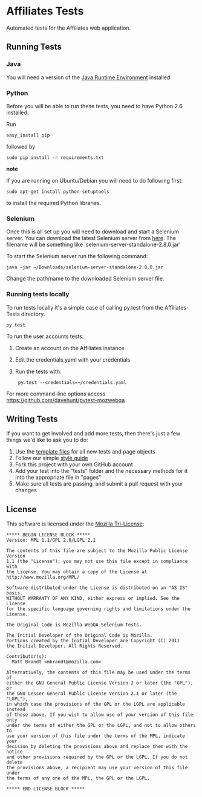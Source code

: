 Affiliates Tests
====================

Automated tests for the Affiliates web application.

Running Tests
-------------

### Java
You will need a version of the [Java Runtime Environment][JRE] installed

[JRE]: http://www.oracle.com/technetwork/java/javase/downloads/index.html

### Python
Before you will be able to run these tests, you need to have Python 2.6 installed.

Run

    easy_install pip

followed by

    sudo pip install -r requirements.txt
    
__note__

If you are running on Ubuntu/Debian you will need to do following first:

    sudo apt-get install python-setuptools
    
to install the required Python libraries.

### Selenium
Once this is all set up you will need to download and start a Selenium server. You can download the latest Selenium server from [here][Selenium Downloads]. The filename will be something like 'selenium-server-standalone-2.8.0.jar'

To start the Selenium server run the following command:

    java -jar ~/Downloads/selenium-server-standalone-2.8.0.jar

Change the path/name to the downloaded Selenium server file.

[Selenium Downloads]: http://code.google.com/p/selenium/downloads/list

### Running tests locally

To run tests locally it's a simple case of calling py.test from the Affiliates-Tests directory.

    py.test

To run the user accounts tests:

1. Create an account on the Affiliates instance
2. Edit the credentials.yaml with your credentials
3. Run the tests with:

		py.test --credentials=~/credentials.yaml

For more command-line options access https://github.com/davehunt/pytest-mozwebqa

Writing Tests
-------------

If you want to get involved and add more tests, then there's just a few things
we'd like to ask you to do:

1. Use the [template files][GitHub Templates] for all new tests and page objects
2. Follow our simple [style guide][Style Guide]
3. Fork this project with your own GitHub account
4. Add your test into the "tests" folder and the necessary methods for it into the appropriate file in "pages"
5. Make sure all tests are passing, and submit a pull request with your changes

[GitHub Templates]: https://github.com/AutomatedTester/mozwebqa-test-templates
[Style Guide]: https://wiki.mozilla.org/QA/Execution/Web_Testing/Docs/Automation/StyleGuide

License
-------
This software is licensed under the [Mozilla Tri-License][MPL]:

    ***** BEGIN LICENSE BLOCK *****
    Version: MPL 1.1/GPL 2.0/LGPL 2.1

    The contents of this file are subject to the Mozilla Public License Version
    1.1 (the "License"); you may not use this file except in compliance with
    the License. You may obtain a copy of the License at
    http://www.mozilla.org/MPL/

    Software distributed under the License is distributed on an "AS IS" basis,
    WITHOUT WARRANTY OF ANY KIND, either express or implied. See the License
    for the specific language governing rights and limitations under the
    License.

    The Original Code is Mozilla WebQA Selenium Tests.

    The Initial Developer of the Original Code is Mozilla.
    Portions created by the Initial Developer are Copyright (C) 2011
    the Initial Developer. All Rights Reserved.

    Contributor(s):
      Matt Brandt <mbrandt@mozilla.com>

    Alternatively, the contents of this file may be used under the terms of
    either the GNU General Public License Version 2 or later (the "GPL"), or
    the GNU Lesser General Public License Version 2.1 or later (the "LGPL"),
    in which case the provisions of the GPL or the LGPL are applicable instead
    of those above. If you wish to allow use of your version of this file only
    under the terms of either the GPL or the LGPL, and not to allow others to
    use your version of this file under the terms of the MPL, indicate your
    decision by deleting the provisions above and replace them with the notice
    and other provisions required by the GPL or the LGPL. If you do not delete
    the provisions above, a recipient may use your version of this file under
    the terms of any one of the MPL, the GPL or the LGPL.

    ***** END LICENSE BLOCK *****

[MPL]: http://www.mozilla.org/MPL/

